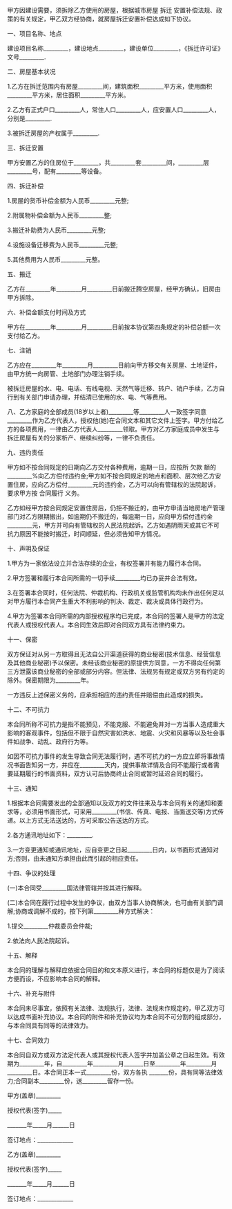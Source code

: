 
 


甲方因建设需要，须拆除乙方使用的房屋，根据城市房屋
拆迁
安置补偿法规、政策的有关规定，甲乙双方经协商，就房屋拆迁安置补偿达成如下协议。


一、项目名称、地点


建设项目名称_________，建设地点_________，建设单位_________，《拆迁许可证》文号_________.


二、房屋基本状况


1.乙方在拆迁范围内有房屋_________间，建筑面积_________平方米，使用面积_________平方米，居住面积_________平方米。


2.乙方有正式户口_________人，常住人口_________人，应安置人口_________人，分别是_________.


3.被拆迁房屋的产权属于_________.


三、拆迁安置


甲方安置乙方的住房位于_________，共_________套_________间，_________层_________号，配有_________等设备。


四、拆迁补偿


1.房屋的货币补偿金额为人民币_________元整;


2.附属物补偿金额为人民币_________整;


3.搬迁补助费为人民币_________元整;


4.设施设备迁移费为人民币_________元整;


5.其他费用为人民币_________元整。


五、搬迁


乙方在_________年_________月_________日前搬迁腾空房屋，经甲方确认，旧房由甲方拆除。


六、补偿金额支付时间及方式


甲方在_________年_________月_________日前按本协议第四条规定的补偿总额一次支付给乙方。


七、注销


乙方应在_________年_________月_________日前向甲方移交有关房屋、土地证件，由甲方统一向房管、土地部门办理注销手续。


被拆迁房屋的水、电、电话、有线电视、天然气等迁移、转户、销户手续，乙方自行到有关部门申请办理，并结清已使用的水、电、气等费用。


八、乙方家庭的全部成员(18岁以上者)_________等_________人一致签字同意_________作为乙方代表人，授权他(她)在合同文本和其它文件上签字。甲方付给乙方的各项费用，一律由乙方代表人_________领取。甲方对乙方家庭成员中发生与拆迁房屋有关的分家析产、继续纠纷等，一律不负责任。


九、违约责任


甲方如不按合同规定的日期向乙方交付各种费用，逾期一日，应按所
欠款
额的_________%向乙方偿付违约金;甲方如不按合同规定的地点和面积、层次给乙方安置住房，应向乙方偿付_________元的违约金，乙方可以向有管辖权的法院起诉，要求甲方按
合同履行
义务。


乙方如经甲方按合同规定安置住房后，仍拒不搬迁的，由甲方申请当地房地产管理部门对乙方限期搬出，如逾期仍不搬迁的，每逾期一日，应向甲方偿付违约金_________元，甲方并可向有管辖权的人民法院起诉。乙方如遇阴雨天或其它不可抗力原因不能按时搬迁，时间顺延，但必须告知甲方情况。


十、声明及保证


1.甲方为一家依法设立并合法存续的企业，有权签署并有能力履行本合同。


2.甲方签署和履行本合同所需的一切手续_________均已办妥并合法有效。


3.在签署本合同时，任何法院、仲裁机构、行政机关或监管机构均未作出任何足以对甲方履行本合同产生重大不利影响的判决、裁定、裁决或具体行政行为。


4.甲方为签署本合同所需的内部授权程序均已完成，本合同的签署人是甲方的法定代表人或授权代表人。本合同生效后即对合同双方具有法律约束力。


十一、保密


双方保证对从另一方取得且无法自公开渠道获得的商业秘密(技术信息、经营信息及其他商业秘密)予以保密。未经该商业秘密的原提供方同意，一方不得向任何第三方泄露该商业秘密的全部或部分内容。但法律、法规另有规定或双方另有约定的除外。保密期限为_________年。


一方违反上述保密义务的，应承担相应的违约责任并赔偿由此造成的损失。


十二、不可抗力


本合同所称不可抗力是指不能预见，不能克服、不能避免并对一方当事人造成重大影响的客观事件，包括但不限于自然灾害如洪水、地震、火灾和风暴等以及社会事件如战争、动乱、政府行为等。


如因不可抗力事件的发生导致合同无法履行时，遇不可抗力的一方应立即将事故情况书面告知另一方，并应在_________天内，提供事故详情及合同不能履行或者需要延期履行的书面资料，双方认可后协商终止合同或暂时延迟合同的履行。


十三、通知


1.根据本合同需要发出的全部通知以及双方的文件往来及与本合同有关的通知和要求等，必须用书面形式，可采用_________(书信、传真、电报、当面送交等)方式传递。以上方式无法送达的，方可采取公告送达的方式。


2.各方通讯地址如下：_________.


3.一方变更通知或通讯地址，应自变更之日起_________日内，以书面形式通知对方;否则，由未通知方承担由此而引起的相应责任。


十四、争议的处理


(一)本合同受_________国法律管辖并按其进行解释。


(二)本合同在履行过程中发生的争议，由双方当事人协商解决，也可由有关部门调解;协商或调解不成的，按下列第_________种方式解决：


1.提交_________仲裁委员会仲裁;


2.依法向人民法院起诉。


十五、解释


本合同的理解与解释应依据合同目的和文本原义进行，本合同的标题仅是为了阅读方便而设，不应影响本合同的解释。


十六、补充与附件


本合同未尽事宜，依照有关法律、法规执行，法律、法规未作规定的，甲乙双方可以达成书面补充协议。本合同的附件和补充协议均为本合同不可分割的组成部分，与本合同具有同等的法律效力。


十七、合同效力


本合同自双方或双方法定代表人或其授权代表人签字并加盖公章之日起生效。有效期为_________年，自_________年_________月_______日至_________年_________月_________日。本合同正本一式_________份，双方各执 _______份，具有同等法律效力;合同副本_________份，送_________留存一份。


甲方(盖章)_________


授权代表(签字)_____


_______年_____月______日


签订地点：_____________


乙方(盖章)_________


授权代表(签字)_____


_______年_____月______日


签订地点：_____________
 


 

 
 
 
 
 
  


  
 

  


  


  
 
 
 
 

